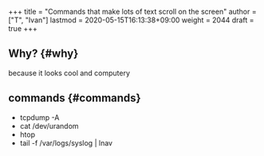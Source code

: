 +++
title = "Commands that make lots of text scroll on the screen"
author = ["T", "Ivan"]
lastmod = 2020-05-15T16:13:38+09:00
weight = 2044
draft = true
+++

## Why? {#why}

because it looks cool and computery


## commands {#commands}

-   tcpdump -A
-   cat /dev/urandom
-   htop
-   tail -f /var/logs/syslog | lnav

